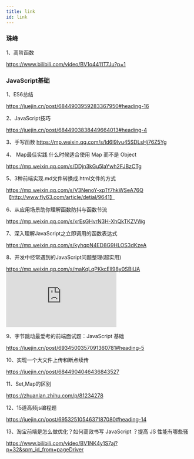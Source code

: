 ```yaml
---
title: link
id: link 
---
```



### 珠峰

1、高阶函数

https://www.bilibili.com/video/BV1o4411T7Ju?p=1

### JavaScript基础

1、ES6总结

https://juejin.cn/post/6844903959283367950#heading-16


2、JavaScript技巧

https://juejin.cn/post/6844903838449664013#heading-4

3、手写函数
https://mp.weixin.qq.com/s/ld6l9lvu45SDLsHj76Z5Yg

4、 Map最佳实践 什么时候适合使用 Map 而不是 Object

https://mp.weixin.qq.com/s/DDjn3kGu5IaYwh2FJBzCTg

5、3种前端实现.md文件转换成.html文件的方式

https://mp.weixin.qq.com/s/V3NenoY-xpTf7hkWSeA76Q  【http://www.fly63.com/article/detial/9641】

6、从应用场景助你理解函数防抖与函数节流

https://mp.weixin.qq.com/s/xrEsGHvrN3H-XhQkTKZVWg

7、深入理解JavaScript之立即调用的函数表达式

https://mp.weixin.qq.com/s/kyhqpN4ED8G9HLOS3dKzeA

8、开发中经常遇到的JavaScript问题整理(超实用)

https://mp.weixin.qq.com/s/maKqLqPKkcEll98y0SBiUA  ![原文链接](https://chengyuming.cn/views/basis/issue.html)


9、字节跳动最爱考的前端面试题：JavaScript 基础

https://juejin.cn/post/6934500357091360781#heading-5

10、实现一个大文件上传和断点续传

https://juejin.cn/post/6844904046436843527


11、Set,Map的区别

https://zhuanlan.zhihu.com/p/81234278



12、15道高频js编程题

https://juejin.cn/post/6953251054637187080#heading-14


13、淘宝前端是怎么做优化？如何高效书写 JavaScript ？提高 JS 性能有哪些骚

https://www.bilibili.com/video/BV1NK4y1S7aj?p=32&spm_id_from=pageDriver
